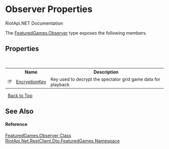 # Observer Properties
RiotApi.NET Documentation 

The <a href="1d459f8d-6dc7-c47d-ab0e-47a147a97173">FeaturedGames.Observer</a> type exposes the following members.


## Properties
&nbsp;<table><tr><th></th><th>Name</th><th>Description</th></tr><tr><td>![Public property](media/pubproperty.gif "Public property")</td><td><a href="58148f32-a7b3-fc2b-2114-cf94f1dd56a1">EncryptionKey</a></td><td>
Key used to decrypt the spectator grid game data for playback</td></tr></table>&nbsp;
<a href="#observer-properties">Back to Top</a>

## See Also


#### Reference
<a href="1d459f8d-6dc7-c47d-ab0e-47a147a97173">FeaturedGames.Observer Class</a><br /><a href="3e2b828e-de06-ca7f-5a82-548a331b47bc">RiotApi.Net.RestClient.Dto.FeaturedGames Namespace</a><br />